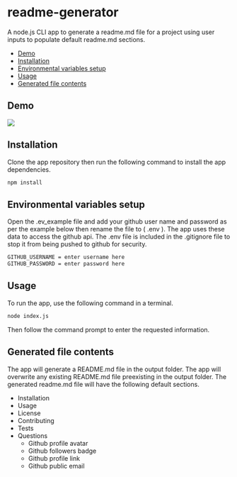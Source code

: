 # readme-generator

A node.js CLI app to generate a readme.md file for a project using user inputs to populate default readme.md sections.

- [Demo](#Demo)
- [Installation](#Installation)
- [Environmental variables setup](#Environmental-variables-setup)
- [Usage](#Usage)
- [Generated file contents](#Generated-file-contents)

## Demo

![](img/demo.gif)

## Installation

Clone the app repository then run the following command to install the app dependencies.

```sh
npm install
```

## Environmental variables setup

Open the .ev_example file and add your github user name and password as per the example below then rename the file to ( .env ). The app uses these data to access the github api. The .env file is included in the .gitignore file to stop it from being pushed to github for security.

```sh
GITHUB_USERNAME = enter username here
GITHUB_PASSWORD = enter password here
```

## Usage

To run the app, use the following command in a terminal.

```sh
node index.js
```

Then follow the command prompt to enter the requested information.

## Generated file contents

The app will generate a README.md file in the output folder. The app will overwrite any existing README.md file preexisting in the output folder. The generated readme.md file will have the following default sections.

- Installation
- Usage
- License
- Contributing
- Tests
- Questions
  - Github profile avatar
  - Github followers badge
  - Github profile link
  - Github public email
